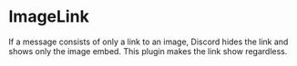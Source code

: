 # ImageLink

If a message consists of only a link to an image, Discord hides the link and shows only the image embed. This plugin makes the link show regardless.

